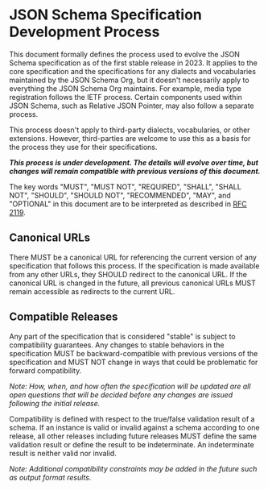 # JSON Schema Specification Development Process
This document formally defines the process used to evolve the JSON Schema
specification as of the first stable release in 2023. It applies to the core
specification and the specifications for any dialects and vocabularies
maintained by the JSON Schema Org, but it doesn't necessarily apply to
everything the JSON Schema Org maintains. For example, media type registration
follows the IETF process. Certain components used within JSON Schema, such as
Relative JSON Pointer, may also follow a separate process.

This process doesn't apply to third-party dialects, vocabularies, or other
extensions. However, third-parties are welcome to use this as a basis for the
process they use for their specifications.

_**This process is under development. The details will evolve over time, but
changes will remain compatible with previous versions of this document.**_

The key words "MUST", "MUST NOT", "REQUIRED", "SHALL", "SHALL NOT", "SHOULD",
"SHOULD NOT", "RECOMMENDED", "MAY", and "OPTIONAL" in this document are to be
interpreted as described in [RFC 2119](https://www.rfc-editor.org/rfc/rfc2119).

## Canonical URLs
There MUST be a canonical URL for referencing the current version of any
specification that follows this process. If the specification is made available
from any other URLs, they SHOULD redirect to the canonical URL. If the canonical
URL is changed in the future, all previous canonical URLs MUST remain accessible
as redirects to the current URL.

## Compatible Releases
Any part of the specification that is considered "stable" is subject to
compatibility guarantees. Any changes to stable behaviors in the specification
MUST be backward-compatible with previous versions of the specification and MUST
NOT change in ways that could be problematic for forward compatibility.

_Note: How, when, and how often the specification will be updated are all open
questions that will be decided before any changes are issued following the
initial release._

Compatibility is defined with respect to the true/false validation result of a
schema. If an instance is valid or invalid against a schema according to one
release, all other releases including future releases MUST define the same
validation result or define the result to be indeterminate. An indeterminate
result is neither valid nor invalid.

_Note: Additional compatibility constraints may be added in the future such as
output format results._
